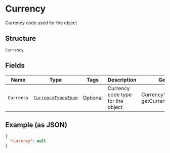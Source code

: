 
# Currency

Currency code used for the object

## Structure

`Currency`

## Fields

| Name | Type | Tags | Description | Getter | Setter |
|  --- | --- | --- | --- | --- | --- |
| `Currency` | [`CurrencyTypesEnum`](../../doc/models/currency-types-enum.md) | Optional | Currency code type for the object | CurrencyTypesEnum getCurrency() | setCurrency(CurrencyTypesEnum currency) |

## Example (as JSON)

```json
{
  "currency": null
}
```

